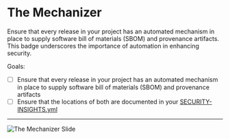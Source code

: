 # The Mechanizer

Ensure that every release in your project has an automated mechanism in place to supply software bill of materials (SBOM) and provenance artifacts. This badge underscores the importance of automation in enhancing security.

Goals:

- [ ] Ensure that every release in your project has an automated mechanism in place to supply software bill of materials (SBOM) and provenance artifacts
- [ ] Ensure that the locations of both are documented in your [SECURITY-INSIGHTS.yml](https://github.com/ossf/security-insights-spec/blob/main/specification.yml)

-----

![The Mechanizer Slide](images/mechanizer_slide.png)